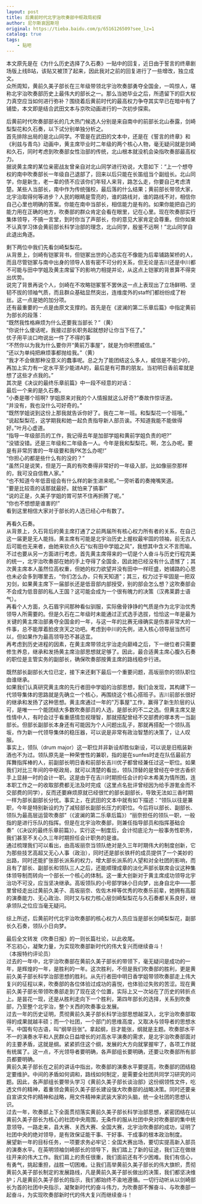 ```yaml
---
layout: post
title: 后黄前时代北宇治吹奏部中枢政局初探
author: 尼尔斯哀因斯坦
original: https://tieba.baidu.com/p/6516126509?see_lz=1
catalog: true
tags:
    - 贴吧
---
```

本文原先是在《为什么历史选择了久石奏》一贴中的回复，近日由于誓言的终章剧场版上线B站，该贴又被顶了起来，因此我对之前的回复进行了一些增改，独立成文。  
众所周知，黄前久美子部长在三年级带领北宇治吹奏部勇夺全国金，一鸣惊人，堪称北宇治吹奏部历史上最伟大的部长之一。那么当她毕业之后，所遗留下的巨大权力真空应当如何进行弥补？围绕着后黄前时代的最高权力争夺其实早已在暗中有了铺垫，本文即是结合武田文本与京吹动画进行的一次初步探索。

后黄前时代吹奏部部长的几大热门候选人分别是来自南中的前部长北山泰露，剑崎梨梨花和久石奏，以下试分别单独分析之。  
首先排除出局的是北山同学。不管是在武田的文本中，还是在《誓言的终章》和《利兹与青鸟》动画中，黄主席毕业时二年级的两个核心人物，毫无疑问就是剑崎和久石，同时考虑到吹奏部女性治部的传统，北山根本就没机会染指吹奏部最高权力。  
据说黄主席的某位亲密战友曾亲自对北山同学进行劝说，大意如下：“上一个想夺权的南中吹奏部长一年级自己退部了，回来以后只能在长笛组当个副组长。北山同学，你是新生，老一辈的债不应该你们年轻人来背，路怎么走，你要自己考虑清楚。某些人当部长，南中作为传统强校，最后落的什么结果；黄前部长带领大家，北宇治取得何等进步？人民的眼睛是雪亮的，谁的路线对，谁的路线不对，相信你自己心里也明确的答案。你能在南中当部长，相信能力是有的。如果你能把自己的能力用在正确的地方，吹奏部的群众肯定会看在眼里，记在心里。现在吹奏部实行集体领导，不搞一言堂，到时你当了声部长，你的意见大家肯定会尊重。但你如果不认真学习体会黄前部长科学治部的理念，北山同学，殷鉴不远啊！”北山同学自此退出角逐。

剩下两位中我们先看剑崎梨梨花。  
从背景上，剑崎有铠冢背书，但铠冢出世的心态实在不像能为后辈铺路架桥的人，而且尽管铠冢与南中出身的领导人皆有密不可分的关系，但无论是吉川还是中川都不可能与田中学姐及黄主席留下的影响力相提并论，从这点上铠冢的背景算不得突出优势。  
说完了背景再说个人，剑崎在不攻略铠冢誓不罢休这一点上表现出了立场鲜明、坚韧不拔的领袖气质，而且群众基础显然突出，连维度外的staff们都纷纷成了粉丝。这一点是她的加分项。  
还有最重要的一点是由原文支撑的。首先是在《波澜的第二乐章后篇》中指定黄前为部长的段落：  
“既然我性格麻烦为什么还要我当部长？”（黄）  
“你说什么傻话呢，我接过部长职务起就想好让你当下任了。”  
优子用平淡口吻说出一件了不得的事  
“不然你以为我为什么要你开“黄前万事屋”，就是为你积攒威信。”  
“还以为单纯把麻烦事都抛给我。”（黄）  
“我才不会做那种没意义的蠢事呢。总之为了能团结这么多人，威信是不能少的，再加上实力有一定水平至少能进A的，最后是有可靠的朋友。当初明日香前辈就是想了这些才点我的。”  
其次是《决议的最终乐章前篇》中一段不经意的对话：  
最后一个来的是久石奏。  
“小奏是哪个班啊? 学姐原来对我的个人情报就这么好奇?”奏故作惊讶道。  
“并没有，我也没什么可好奇的。”  
“既然学姐说到这份上那我就告诉你好了。我在二年一班。和梨梨花一个班哦。”  
“说起梨梨花，这学期我和她一起负责指导新人部员诶。不知道我能不能做得好。”叶月心虚道。  
“指导一年级部员的工作，我记得去年是加部学姐和黄前学姐负责的吧?”  
“没错没错。还是三年级和二年级各一人。今年是我和梨梨花。啊，怎么办呢。要是有非常厉害的一年级要和我PK怎么办呢!”  
“你担心的都是些什么有的没的？”  
“虽然只是说笑，但是万一真的有吹奏得非常好的一年级入部，比如像丽奈那样的，我可没自信教人家。”  
“也不知道今年低音组会有什么样的新生进来呢。”一旁听着的奏掩嘴笑道。  
“要是比较乖的话那就最好。就怕来了搞事!”  
“说的正是，久美子学姐的胃可禁不住再折腾了呢。”  
“你也不想想是谁害的!”  
看到这里相信大家对于部长的人选已经心中有数了。

再看久石奏。  
从背景上，久石背后的黄主席打通了之前两届所有核心权力所有者的关系，在自己这一届更是无人能挡，黄主席有可能是北宇治历史上握权最牢固的领袖，前无古人后可能也无来者，由她来钦点久石“似有田中学姐之风”，我想其中含义不言而喻。不过也要从另一方面进行考虑，首先黄主席得来的一切是个人奋斗与历史行程完美的统一，北宇治吹奏部在她的手上夺得了全国金，因此她已经没有什么遗憾了；其次黄主席本人虽然位高权重，但她的权力欲望并没有田中一样旺盛，她铺路的心思也未必会多到哪里去，“你们怎么办，只有天知道”；其三，权力过于牢固是一把双刃剑，如果黄主席下一届部长还是低音部内部授受，别的部会怎么想？这吹奏部会不会成为低音部的私人王国？这可能会成为一个很有魄力的决策（汉弗莱爵士语气）。  
再看个人方面，久石眉宇间那种看似驯服，实际傲骨铮铮的气质是作为北宇治优秀领导人所需要的。但是久石在二年级时未能通过正式选手选拔，恰恰这一年是最为关键的黄主席治部勇夺全国金的一年，与这一年的比赛无缘确实是伤害非常大的一件事，总不能厚着脸皮贪天之功吧。考虑到中川的先例，进入核心领导层当然可以，但如果作为最高领导恐不甚适宜。  
再考虑到历史进程的因素，在黄主席带领北宇治走向巅峰之后，下一继位者只需要修生养息，继承和发扬黄主席治部思想就足够了。因此，最合适黄主席心腹久石奏的职位是主管实务的副部长，确保吹奏部按黄主席的路线稳步行进。

既然部长副部长大位已定，接下来还剩下最后一个重要问题，高坂丽奈的领队职位由谁继承。  
如果我们认真研究黄主席的先行者田中学姐的治部思想，我们会发现，其构建下一代领导集体的思路就是先确立一个核心，再围绕这个核心搭班子。吉川前部长很好的继承和发扬了这种思想。黄主席通过一年的"万事屋"工作，赢得了新生阶层的认可，是唯一一个能团结大多数吹奏部员的人选，是部长的不二之选。但黄主席又是性情中人，有时会过于看重感情忽视理智，那就搭配曾经不交部费的塚本秀一当副部长。但部长副部长本身还有可能因为个人问题出乱子，那就再搭配一个领队高坂，作为新一代领导集体的稳压器，可以说是非常有政治智慧的决策了，让人叹服。  
事实上，领队（drum
major）这一职位并非新设却胜似新设，可以说是旧瓶装新酒也不为过。领队原先是一种荣誉性的兼职，指的是在sunfes时走在队伍最前方挥舞指挥棒的人，前副部长明日香和前部长吉川优子都曾经兼任过这一职位。如果我们对比三年间的中枢政局，就可以清楚的看出，领队顶替的是曾经在中世古香织手上显赫一时的会计一职。这是由于在吉川时期担任会计的伞木希美为情所困，连本职工作之一的收取部费都无法及时完成（这里点名批评曾经因为给手游氪金而不交部费的同学），反而还要麻烦原就已经很忙的部长副部长，导致无法如三香时期一样为部长副部长分忧。事实上，在武田的文本中就有如下描述：“领队以往是兼职，今年是特别新设的为了减轻部长副部长压力的职位。今后将以部长、副部长、领队为最高层运营吹奏部”（《波澜的第二乐章后篇》）“丽奈担任的领队一职，一般指的是进行乐队的指挥。但是在北宇治吹奏部，则兼任指导部员和指挥基础合奏”（《决议的最终乐章前篇》）。实行这一制度后，会计彻底沦为一般事务性职务，我们甚至不关心久三年时期担任会计职务的是谁。  
通过梳理我们可以看出，由高坂丽奈当领队绝对是久三年时期伟大的制度创新，它为那些技艺高超又无心人事（政治），同时还是部长铁杆的成员提供了一个美妙的出路，同时还能扩张部长派系的权力，增大部长派系的人望和对全社团的影响，而且有了部长、副部长和领队三人之后，还能顺理成章的淡化声部长联席会议这种集体领导制而转向一个部长一个核心的体制。这一重大创新对于黄主席成功领导北宇治功不可没，应当坚决继承。高坂领队的小号部学妹小日向梦，出身自北中——那里曾经走出过黄前久美子、高坂丽奈、佐佐木梓等优秀的吹奏乐前辈，她拥有高超的演奏能力、无心政治、同时又与权力核心层剑崎梨梨花与久石奏都关系良好，继承领队之位应当毫无疑问。

综上所述，后黄前时代北宇治吹奏部的核心权力人员应当是部长剑崎梨梨花，副部长久石奏，领队小日向梦。  
  
  
最后全文转发《吹奏日报》的一则长篇社论，以此收尾。  
不忘初心，凝聚力量，为实现吹奏部新时代的伟大复兴而继续奋斗！  
（本报特约评论员）  
过去的一年中，北宇治吹奏部在黄前久美子部长的带领下，毫无疑问是成功的一年，是辉煌的一年，是胜利的一年。这次胜利，不但是我们吹奏部的胜利，更是黄前久美子部长科学治部思想的胜利。从先行者田中明日香学姐带领吹奏部走上伟大复兴的征程以来，吹奏部的各位体验过成功的喜悦，也体验过失败的苦涩。现在黄前久美子部长带领吹奏部走到了现在这个位置，实际上又一次站在了历史的转折点上。是昙花一现，还是从胜利走向下一个胜利，第四年部长的选择，关系到吹奏部，乃至整个北宇治，整个关西的吹奏事业发展。  
过去一年的历史证明，贯彻黄前久美子部长科学治部思想越深入，北宇治吹奏部取得的成果就越丰硕；而一个社团，一个部门的思维高度，又取决与领导者的思想水平。中国有句古语，叫“纲举目张”。拿起纲，目才能张，纲就是主题。吹奏部水平不一的演奏水平和人民群众日益增长的对高水平演奏的需求，是北宇治吹奏部面对的主要矛盾，这就是纲。紧紧抓住这个纲，发展的大方向就掌握牢了，各项工作就有统属了。这一点，不光领导者要明确，各声部组长要明确，还要让吹奏部所有部员都要明确。  
黄前久美子部长在之前的讲话中指出，吹奏部的演奏水平要提高，吹奏部的团结稳定要维护。中间的矛盾如何调和，路线如何制定，是需要全社团共同学习研究的问题。因此，各声部组长要带头学习《黄前久美子部长谈治部》这份纲领性文件，吃透文件的精神，着重领会黄前久美子部长建设强大吹奏部的战略决策。同时还要亲自宣讲文件的精神和战略，用文件精神来武装大家的头脑，统一全社团的思想认识。  
过去一年，吹奏部上下全面贯彻落实黄前久美子部长科学治部思想，紧密团结在以黄前久美子部长为核心的社团中央周围，无条件的服从社团中央对吹奏部的集中统意领导。一路走来，县大赛、关西大赛、全国大赛，北宇治吹奏部的成功，证明了社团中央的绝对领导，是有效保证能干事、干好事、干成事的根本政治制度。  
展望新一年的目标任务，一项要求务必牢记：全国大赛出场，要切实提高新入部员的演奏水平。在英明领袖剑崎部长的领导下，我们踏上了新的征途，我们正在做继往开来的伟大工作。我们肩上的责任很重，我们面前还有不少困难。我们有信心，有勇气，挑起重担，战胜一切困难。让我们高举黄前久美子部长的伟大旗帜，贯彻黄前久美子部长制定的发展路线，凡是黄前久美子部长做出的决策，我们都坚决维护；凡是黄前久美子部长的指示，我们都始终不渝地遵循。一切行动听从以剑崎部长为首的社团中央指示，凝聚新时代的奋斗伟力，为吹奏部不懈奋斗、与吹奏部一起奋斗，为实现吹奏部新时代的伟大复兴而继续奋斗！


